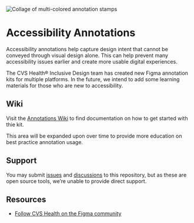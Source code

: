 ![Collage of multi-colored annotation stamps](https://github.com/cvs-health/annotations/assets/82847291/1ef977fd-9c70-4462-aa12-485ee9a1280c)

# Accessibility Annotations
Accessibility annotations help capture design intent that cannot be conveyed through visual design alone. This can help prevent many accessibility issues earlier and create more usable digital experiences.

The CVS Health® Inclusive Design team has created new Figma annotation kits for multiple platforms. In the future, we intend to add some learning materials for those who are new to accessibility.

## Wiki
Visit the [Annotations Wiki](../../wiki) to find documentation on how to get started with thie kit.

This area will be expanded upon over time to provide more education on best practice annotation usage.

## Support
You may submit [issues](../../issues) and [discussions](../../discussions) to this repository, but as these are open source tools, we’re unable to provide direct support.

## Resources
- [Follow CVS Health on the Figma community](https://www.figma.com/@cvshealth)
